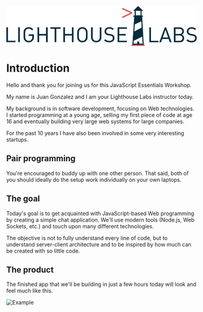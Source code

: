 ![Logo](/assets/lhl-logo.png)

# Introduction

Hello and thank you for joining us for this JavaScript Essentials Workshop.

My name is Juan Gonzalez and I am your Lighthouse Labs instructor today.

My background is in software development, focusing on Web technologies. I started programming at a young age, selling my first piece of code at age 16 and eventually building very large web systems for large companies.  

For the past 10 years I have also been involved in some very interesting startups.

## Pair programming

You're encouraged to buddy up with one other person. That said, both of you should ideally do the setup work individually on your own laptops.

## The goal

Today's goal is to get acquainted with JavaScript-based Web programming by creating a simple chat application. We'll use modern tools \(Node.js, Web Sockets, etc.\) and touch upon many different technologies.

The objective is not to fully understand every line of code, but to understand server-client architecture and to be inspired by how much can be created with so little code.

## The product

The finished app that we'll be building in just a few hours today will look and feel much like this.

![Example](/assets/example-cropped.png)
